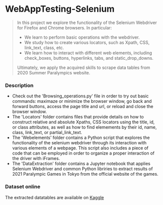 # WebAppTesting-Selenium

>In this project we explore the functionality of the Selenium Webdriver for Firefox and Chrome browsers. In particular:
>- We learn to perform basic operations with the webdriver.
>- We study how to create various locators, such as Xpath, CSS, link_text, class, etc.
>- We learn how to interact with different web elements, including check_boxes, buttons, hyperlinks, tabs, and static_drop_downs.
>
>Ultimately, we apply the acquired skills to scrape data tables from 2020 Summer Paralympics website.

### Description

- Check out the 'Browsing_operations.py' file in order to try out basic commands: maximaze or minimize the browser window, go back and forward buttons, access the page title and url, or reload and close the browser window.
- The 'Locators' folder contains files that provide details on how to construct relative and absolute Xpaths, CSS locators using the title, id, or class attributes, as well as how to find elemements by their id, name, class, link_text, or partial_link_text.  
- The 'Webelements' folder contains a Python script that explores the functionality of the selenium webdriver through its interaction with various elements of a webpage. This script also includes a piece of code that can be employed in order to organize a proper interaction of the driver with iFrames.
- The 'DataExtraction' folder contains a Jupyter notebook that applies Selenium Webdriver and common Python libriries to extract results of 2021 Paralympic Games in Tokyo from the official website of the games.

### Dataset online

The extracted datatables are available on [Kaggle](https://www.kaggle.com/alexkoshchii/2021-paralympic-games-in-tokyo) 
